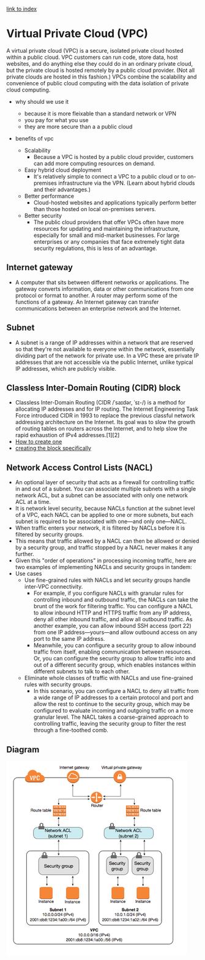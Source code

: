 [link to index](/readme.md)  
# Virtual Private Cloud (VPC)
A virtual private cloud (VPC) is a secure, isolated private cloud hosted within a public cloud. VPC customers can run code, store data, host websites, and do anything else they could do in an ordinary private cloud, but the private cloud is hosted remotely by a public cloud provider. (Not all private clouds are hosted in this fashion.) VPCs combine the scalability and convenience of public cloud computing with the data isolation of private cloud computing.

- why should we use it
    - because it is more fleixable than a standard network or VPN
    - you pay for what you use
    - they are more secure than a a public cloud

- benefits of vpc
    - Scalability
        - Because a VPC is hosted by a public cloud provider, customers can add more computing resources on demand.
    - Easy hybrid cloud deployment
        - It's relatively simple to connect a VPC to a public cloud or to on-premises infrastructure via the VPN. (Learn about hybrid clouds and their advantages.)
    - Better performance
        - Cloud-hosted websites and applications typically perform better than those hosted on local on-premises servers.
    - Better security
        - The public cloud providers that offer VPCs often have more resources for updating and maintaining the infrastructure, especially for small and mid-market businesses. For large enterprises or any companies that face extremely tight data security regulations, this is less of an advantage.

## Internet gateway
- A computer that sits between different networks or applications. The gateway converts information, data or other communications from one protocol or format to another. A router may perform some of the functions of a gateway. An Internet gateway can transfer communications between an enterprise network and the Internet.

## Subnet
- A subnet is a range of IP addresses within a network that are reserved so that they're not available to everyone within the network, essentially dividing part of the network for private use. In a VPC these are private IP addresses that are not accessible via the public Internet, unlike typical IP addresses, which are publicly visible.

## Classless Inter-Domain Routing (CIDR) block
- Classless Inter-Domain Routing (CIDR /ˈsaɪdər, ˈsɪ-/) is a method for allocating IP addresses and for IP routing. The Internet Engineering Task Force introduced CIDR in 1993 to replace the previous classful network addressing architecture on the Internet. Its goal was to slow the growth of routing tables on routers across the Internet, and to help slow the rapid exhaustion of IPv4 addresses.[1][2]
- [How to create one](https://docs.aws.amazon.com/vpc/latest/userguide/working-with-vpcs.html)
- [creating the block specifically](https://docs.aws.amazon.com/vpc/latest/userguide/subnet-cidr-reservation.html)


##  Network Access Control Lists (NACL)
- An optional layer of security that acts as a firewall for controlling traffic in and out of a subnet. You can associate multiple subnets with a single network ACL, but a subnet can be associated with only one network ACL at a time.
- It is network level security, because NACLs function at the subnet level of a VPC, each NACL can be applied to one or more subnets, but each subnet is required to be associated with one—and only one—NACL.
 - When traffic enters your network, it is filtered by NACLs before it is filtered by security groups.
- This means that traffic allowed by a NACL can then be allowed or denied by a security group, and traffic stopped by a NACL never makes it any further.
 - Given this "order of operations" in processing incoming traffic, here are two examples of implementing NACLs and security groups in tandem:
- Use cases
     - Use fine-grained rules with NACLs and let security groups handle inter-VPC connectivity.
        - For example, if you configure NACLs with granular rules for controlling inbound and outbound traffic, the NACLs can take the brunt of the work for filtering traffic. You can configure a NACL to allow inbound HTTP and HTTPS traffic from any IP address, deny all other inbound traffic, and allow all outbound traffic. As another example, you can allow inbound SSH access (port 22) from one IP address—yours—and allow outbound access on any port to the same IP address.
        - Meanwhile, you can configure a security group to allow inbound traffic from itself, enabling communication between resources. Or, you can configure the security group to allow traffic into and out of a different security group, which enables instances within different subnets to talk to each other.
    - Eliminate whole classes of traffic with NACLs and use fine-grained rules with security groups.
        - In this scenario, you can configure a NACL to deny all traffic from a wide range of IP addresses to a certain protocol and port and allow the rest to continue to the security group, which may be configured to evaluate incoming and outgoing traffic on a more granular level. The NACL takes a coarse-grained approach to controlling traffic, leaving the security group to filter the rest through a fine-toothed comb.


## Diagram
![nacl in aws](/Documentation/resources/aws/nacl_in_aws.png)  